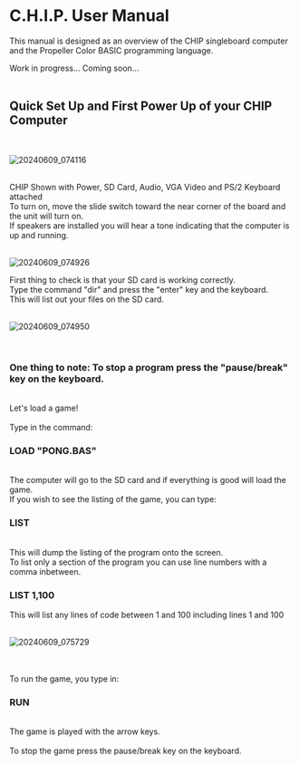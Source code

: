 # C.H.I.P. User Manual <br>

This manual is designed as an overview of the CHIP singleboard computer and the Propeller Color BASIC programming language. <br>

Work in progress... Coming soon...<br>
<br>

## Quick Set Up and First Power Up of your CHIP Computer<br>

<br>

![20240609_074116](https://github.com/Retrotink/CHIP/assets/121696513/52bef126-787a-4a13-9083-2b88891effae)

<br>
CHIP Shown with Power, SD Card, Audio, VGA Video and PS/2 Keyboard attached<br>
To turn on, move the slide switch toward the near corner of the board and the unit will turn on.<br>If speakers are installed you will hear a tone indicating that the computer is up and running. <br>
<br>

![20240609_074926](https://github.com/Retrotink/CHIP/assets/121696513/c5d7e10a-d565-433f-a8a9-6a143c60fc48)


First thing to check is that your SD card is working correctly.<br>
Type the command "dir" and press the "enter" key and the keyboard.<br>
This will list out your files on the SD card.<br>
<br>

![20240609_074950](https://github.com/Retrotink/CHIP/assets/121696513/133b99c6-99b1-4274-ba7b-2d9b62127739)

<br>

### One thing to note: To stop a program press the "pause/break" key on the keyboard. <br>
<br>
Let's load a game!<br>
<br>
Type in the command: <br>

### LOAD "PONG.BAS"<br>
<br>
The computer will go to the SD card and if everything is good will load the game.<br>
If you wish to see the listing of the game, you can type:<br>

### LIST<br>
<br>
This will dump the listing of the program onto the screen. <br>To list only a section of the program you can use line numbers with a comma inbetween.<br>

### LIST 1,100<br>
This will list any lines of code between 1 and 100 including lines 1 and 100<br>
<br>

![20240609_075729](https://github.com/Retrotink/CHIP/assets/121696513/4de9715e-6aa9-4c57-8fcf-8a81f596a96f)

<br>
<br>
To run the game, you type in:<br>

### RUN<br>
<br>
The game is played with the arrow keys.<br>
<br>
To stop the game press the pause/break key on the keyboard.<br>



